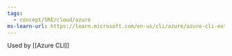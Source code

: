 ```yaml
---
tags:
  - concept/SRE/cloud/azure 
ms-learn-url: https://learn.microsoft.com/en-us/cli/azure/azure-cli-extensions-list
---
```

Used by [[Azure CLI]]
